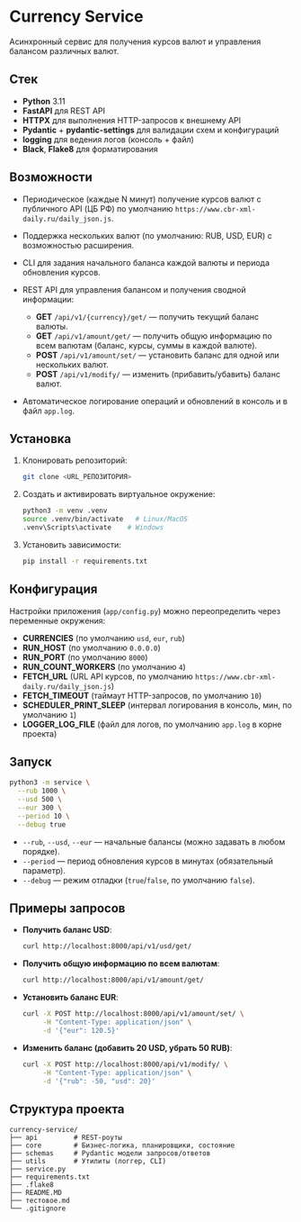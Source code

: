# Currency Service

Асинхронный сервис для получения курсов валют и управления балансом различных валют.

## Стек

* **Python** 3.11
* **FastAPI** для REST API
* **HTTPX** для выполнения HTTP-запросов к внешнему API
* **Pydantic** + **pydantic-settings** для валидации схем и конфигураций
* **logging** для ведения логов (консоль + файл)
* **Black**, **Flake8** для форматирования

## Возможности

* Периодическое (каждые N минут) получение курсов валют с публичного API (ЦБ РФ) по умолчанию `https://www.cbr-xml-daily.ru/daily_json.js`.
* Поддержка нескольких валют (по умолчанию: RUB, USD, EUR) с возможностью расширения.
* CLI для задания начального баланса каждой валюты и периода обновления курсов.
* REST API для управления балансом и получения сводной информации:

  * **GET** `/api/v1/{currency}/get/` — получить текущий баланс валюты.
  * **GET** `/api/v1/amount/get/` — получить общую информацию по всем валютам (баланс, курсы, суммы в каждой валюте).
  * **POST** `/api/v1/amount/set/` — установить баланс для одной или нескольких валют.
  * **POST** `/api/v1/modify/` — изменить (прибавить/убавить) баланс валют.
* Автоматическое логирование операций и обновлений в консоль и в файл `app.log`.

## Установка

1. Клонировать репозиторий:

   ```bash
   git clone <URL_РЕПОЗИТОРИЯ>
   ```
2. Создать и активировать виртуальное окружение:

   ```bash
   python3 -m venv .venv
   source .venv/bin/activate   # Linux/MacOS
   .venv\Scripts\activate    # Windows
   ```
3. Установить зависимости:

   ```bash
   pip install -r requirements.txt
   ```

## Конфигурация

Настройки приложения (`app/config.py`) можно переопределить через переменные окружения:

* **CURRENCIES** (по умолчанию `usd`, `eur`, `rub`)
* **RUN\_HOST** (по умолчанию `0.0.0.0`)
* **RUN\_PORT** (по умолчанию `8000`)
* **RUN\_COUNT\_WORKERS** (по умолчанию `4`)
* **FETCH\_URL** (URL API курсов, по умолчанию `https://www.cbr-xml-daily.ru/daily_json.js`)
* **FETCH\_TIMEOUT** (таймаут HTTP-запросов, по умолчанию `10`)
* **SCHEDULER\_PRINT\_SLEEP** (интервал логирования в консоль, мин, по умолчанию `1`)
* **LOGGER\_LOG\_FILE** (файл для логов, по умолчанию `app.log` в корне проекта)

## Запуск

```bash
python3 -m service \
  --rub 1000 \
  --usd 500 \
  --eur 300 \
  --period 10 \
  --debug true
```

* `--rub`, `--usd`, `--eur` — начальные балансы (можно задавать в любом порядке).
* `--period` — период обновления курсов в минутах (обязательный параметр).
* `--debug` — режим отладки (`true`/`false`, по умолчанию `false`).


## Примеры запросов

* **Получить баланс USD**:

  ```bash
  curl http://localhost:8000/api/v1/usd/get/
  ```
* **Получить общую информацию по всем валютам**:

  ```bash
  curl http://localhost:8000/api/v1/amount/get/
  ```
* **Установить баланс EUR**:

  ```bash
  curl -X POST http://localhost:8000/api/v1/amount/set/ \
       -H "Content-Type: application/json" \
       -d '{"eur": 120.5}'
  ```
* **Изменить баланс (добавить 20 USD, убрать 50 RUB)**:

  ```bash
  curl -X POST http://localhost:8000/api/v1/modify/ \
       -H "Content-Type: application/json" \
       -d '{"rub": -50, "usd": 20}'
  ```

## Структура проекта

```
currency-service/
├── api         # REST-роуты
├── core        # Бизнес-логика, планировщики, состояние
├── schemas     # Pydantic модели запросов/ответов
├── utils       # Утилиты (логгер, CLI)
├── service.py
├── requirements.txt
├── .flake8
├── README.MD
├── тестовое.md
└── .gitignore
```